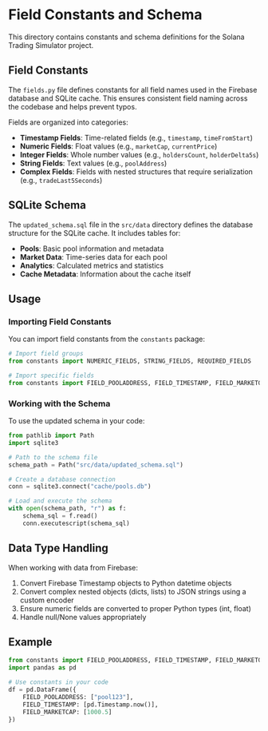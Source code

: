 # Field Constants and Schema

This directory contains constants and schema definitions for the Solana Trading Simulator project.

## Field Constants

The `fields.py` file defines constants for all field names used in the Firebase database and SQLite cache. This ensures consistent field naming across the codebase and helps prevent typos.

Fields are organized into categories:
- **Timestamp Fields**: Time-related fields (e.g., `timestamp`, `timeFromStart`)
- **Numeric Fields**: Float values (e.g., `marketCap`, `currentPrice`)
- **Integer Fields**: Whole number values (e.g., `holdersCount`, `holderDelta5s`)
- **String Fields**: Text values (e.g., `poolAddress`)
- **Complex Fields**: Fields with nested structures that require serialization (e.g., `tradeLast5Seconds`)

## SQLite Schema

The `updated_schema.sql` file in the `src/data` directory defines the database structure for the SQLite cache. It includes tables for:

- **Pools**: Basic pool information and metadata
- **Market Data**: Time-series data for each pool
- **Analytics**: Calculated metrics and statistics
- **Cache Metadata**: Information about the cache itself

## Usage

### Importing Field Constants

You can import field constants from the `constants` package:

```python
# Import field groups
from constants import NUMERIC_FIELDS, STRING_FIELDS, REQUIRED_FIELDS

# Import specific fields
from constants import FIELD_POOLADDRESS, FIELD_TIMESTAMP, FIELD_MARKETCAP
```

### Working with the Schema

To use the updated schema in your code:

```python
from pathlib import Path
import sqlite3

# Path to the schema file
schema_path = Path("src/data/updated_schema.sql")

# Create a database connection
conn = sqlite3.connect("cache/pools.db")

# Load and execute the schema
with open(schema_path, "r") as f:
    schema_sql = f.read()
    conn.executescript(schema_sql)
```

## Data Type Handling

When working with data from Firebase:

1. Convert Firebase Timestamp objects to Python datetime objects
2. Convert complex nested objects (dicts, lists) to JSON strings using a custom encoder
3. Ensure numeric fields are converted to proper Python types (int, float)
4. Handle null/None values appropriately

## Example

```python
from constants import FIELD_POOLADDRESS, FIELD_TIMESTAMP, FIELD_MARKETCAP
import pandas as pd

# Use constants in your code
df = pd.DataFrame({
    FIELD_POOLADDRESS: ["pool123"],
    FIELD_TIMESTAMP: [pd.Timestamp.now()],
    FIELD_MARKETCAP: [1000.5]
})
``` 